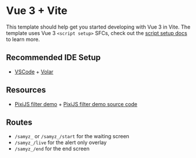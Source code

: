 # Vue 3 + Vite

This template should help get you started developing with Vue 3 in Vite. The template uses Vue 3 `<script setup>` SFCs, check out the [script setup docs](https://v3.vuejs.org/api/sfc-script-setup.html#sfc-script-setup) to learn more.

## Recommended IDE Setup

- [VSCode](https://code.visualstudio.com/) + [Volar](https://marketplace.visualstudio.com/items?itemName=johnsoncodehk.volar)

## Resources

- [PixiJS filter demo](https://filters.pixijs.download/main/demo/index.html) + [PixiJS filter demo source code](https://github.com/pixijs/filters/tree/main/tools/demo)

## Routes

- `/samyz_` or `/samyz_/start` for the waiting screen
- `/samyz_/live` for the alert only overlay
- `/samyz_/end` for the end screen
